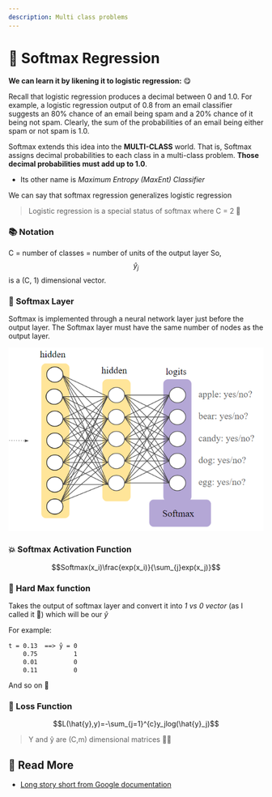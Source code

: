 ```yaml
---
description: Multi class problems
---
```


# 🎨 Softmax Regression



**We can learn it by likening it to logistic regression:** 😋

Recall that logistic regression produces a decimal between 0 and 1.0. For example, a logistic regression output of 0.8 from an email classifier suggests an 80% chance of an email being spam and a 20% chance of it being not spam. Clearly, the sum of the probabilities of an email being either spam or not spam is 1.0.

Softmax extends this idea into the **MULTI-CLASS** world. That is, Softmax assigns decimal probabilities to each class in a multi-class problem. **Those decimal probabilities must add up to 1.0**.

* Its other name is _Maximum Entropy \(MaxEnt\) Classifier_

We can say that softmax regression generalizes logistic regression

> Logistic regression is a special status of softmax where C = 2 🤔

### 📚 Notation

C = number of classes = number of units of the output layer So, $$\hat{y}_j$$ is a \(C, 1\) dimensional vector.

### 🎨 Softmax Layer

Softmax is implemented through a neural network layer just before the output layer. The Softmax layer must have the same number of nodes as the output layer.

![](../.gitbook/assets/softmaxlayer.png)

### 💥 Softmax Activation Function

$$Softmax(x_i)\frac{exp(x_i)}{\sum_{j}exp(x_j)}$$

### 🔨 Hard Max function

Takes the output of softmax layer and convert it into _1 vs 0 vector_ \(as I called it 🤭\) which will be our _ŷ_

For example:

```text
t = 0.13  ==> ̂y = 0
    0.75          1
    0.01          0
    0.11          0
```

And so on 🐾

### 🔎 Loss Function

$$L(\hat{y},y)=-\sum_{j=1}^{c}y_jlog(\hat{y}_j)$$

> Y and ŷ are \(C,m\) dimensional matrices 👩‍🔧

## 🧐 Read More

* [Long story short from Google documentation](https://developers.google.com/machine-learning/crash-course/multi-class-neural-networks/softmax)

